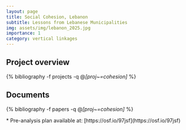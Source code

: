 ```yaml
---
layout: page
title: Social Cohesion, Lebanon
subtitle: Lessons from Lebanese Municipalities
img: assets/img/lebanon_2025.jpg
importance: 1
category: vertical linkages
---
```


## Project overview

<div class="publications">

  {% bibliography -f projects -q @*[proj~=cohesion]* %}

</div>

## Documents

<div class="publications">

  {% bibliography -f papers -q @*[proj~=cohesion]* %}

</div>
* Pre-analysis plan available at: [https://osf.io/97jsf](https://osf.io/97jsf) 


